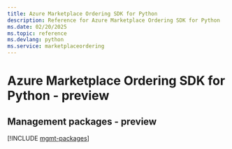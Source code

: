 ```yaml
---
title: Azure Marketplace Ordering SDK for Python
description: Reference for Azure Marketplace Ordering SDK for Python
ms.date: 02/20/2025
ms.topic: reference
ms.devlang: python
ms.service: marketplaceordering
---
```

# Azure Marketplace Ordering SDK for Python - preview

## Management packages - preview
[!INCLUDE [mgmt-packages](marketplace-ordering-mgmt-index.md)]